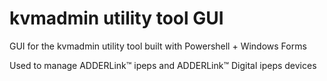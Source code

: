 # kvmadmin utility tool GUI
GUI for the kvmadmin utility tool built with Powershell + Windows Forms

Used to manage ADDERLink™ ipeps and ADDERLink™ Digital ipeps devices
